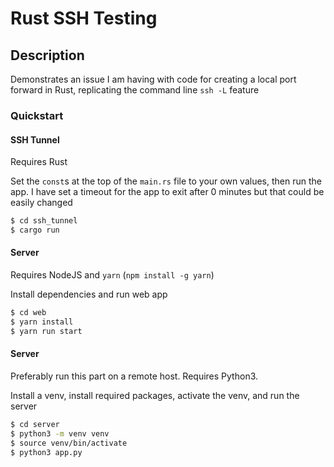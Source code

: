 # Rust SSH Testing

## Description

Demonstrates an issue I am having with code for creating a local port forward in Rust, replicating the command line `ssh -L` feature

### Quickstart

#### SSH Tunnel
Requires Rust

Set the `const`s at the top of the `main.rs` file to your own values, then run the app. 
I have set a timeout for the app to exit after 0 minutes but that could be easily changed
```bash
$ cd ssh_tunnel
$ cargo run
```

#### Server
Requires NodeJS and `yarn` (`npm install -g yarn`)

Install dependencies and run web app
```bash
$ cd web
$ yarn install
$ yarn run start
```

#### Server
Preferably run this part on a remote host. Requires Python3.

Install a venv, install required packages, activate the venv, and run the server 
```bash
$ cd server
$ python3 -m venv venv
$ source venv/bin/activate
$ python3 app.py
```

